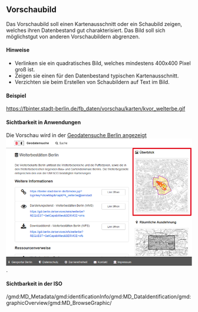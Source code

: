 ## Vorschaubild

Das Vorschaubild soll einen Kartenausschnitt oder ein Schaubild zeigen, welches ihren Datenbestand gut charakterisiert. Das Bild soll sich möglichstgut von anderen Vorschaubildern abgrenzen.

#### Hinweise
* Verlinken sie ein quadratisches Bild, welches mindestens 400x400 Pixel groß ist.
* Zeigen sie einen für den Datenbestand typischen Kartenausschnitt.
* Verzichten sie beim Erstellen von Schaubildern auf Text im Bild.

#### Beispiel
https://fbinter.stadt-berlin.de/fb_daten/vorschau/karten/kvor_welterbe.gif

#### Sichtbarkeit in Anwendungen
Die Vorschau wird in der <a href="https://gdi.berlin.de/geonetwork/srv/ger/catalog.search#/metadata/4949391f-a7a9-4b24-b855-5e8dbf5e3f6d" class="popup">Geodatensuche Berlin angezeigt<span><img src="https://github.com/gdi-be/mde-deployment/blob/main/codelists/help/previews/preview.png"></span></a>.

#### Sichtbarkeit in der ISO
/gmd:MD_Metadata/gmd:identificationInfo/gmd:MD_DataIdentification/gmd:graphicOverview/gmd:MD_BrowseGraphic/
